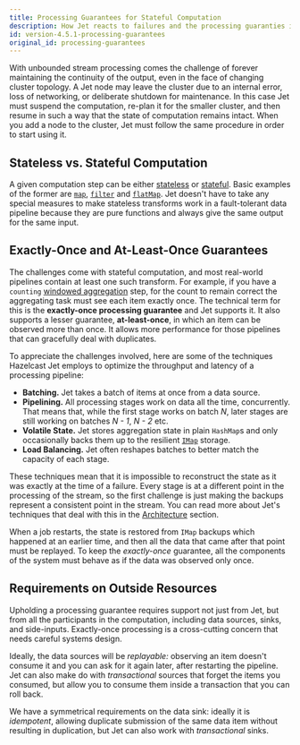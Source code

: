 ```yaml
---
title: Processing Guarantees for Stateful Computation
description: How Jet reacts to failures and the processing guaranties it can offer.
id: version-4.5.1-processing-guarantees
original_id: processing-guarantees
---
```


With unbounded stream processing comes the challenge of forever
maintaining the continuity of the output, even in the face of changing
cluster topology. A Jet node may leave the cluster due to an internal
error, loss of networking, or deliberate shutdown for maintenance. In
this case Jet must suspend the computation, re-plan it for the smaller
cluster, and then resume in such a way that the state of computation
remains intact. When you add a node to the cluster, Jet must follow the
same procedure in order to start using it.

## Stateless vs. Stateful Computation

A given computation step can be either
[stateless](../api/stateless-transforms.md) or
[stateful](../api/stateful-transforms.md). Basic
examples of the former are
[`map`](../api/stateless-transforms.md#map),
[`filter`](../api/stateless-transforms.md#filter) and
[`flatMap`](../api/stateless-transforms.md#flatmap). Jet doesn't have to
take any special measures to make stateless transforms work in a
fault-tolerant data pipeline because they are pure functions and always
give the same output for the same input.

## Exactly-Once and At-Least-Once Guarantees

The challenges come with stateful computation, and most real-world
pipelines contain at least one such transform. For example, if you have
a `counting` [windowed aggregation](../tutorials/windowing.md) step, for
the count to remain correct the aggregating task must see each item
exactly once. The technical term for this is the **exactly-once
processing guarantee** and Jet supports it. It also supports a lesser
guarantee, **at-least-once**, in which an item can be observed more than
once. It allows more performance for those pipelines that can gracefully
deal with duplicates.

To appreciate the challenges involved, here are some of the techniques
Hazelcast Jet employs to optimize the throughput and latency of a
processing pipeline:

- **Batching.** Jet takes a batch of items at once from a data source.
- **Pipelining.** All processing stages work on data all the time,
  concurrently. That means that, while the first stage works on batch
  *N*, later stages are still working on batches *N - 1*, *N - 2* etc.
- **Volatile State.** Jet stores aggregation state in plain `HashMap`s
  and only occasionally backs them up to the resilient
  [`IMap`](/javadoc/4.5.1/com/hazelcast/map/IMap.html)
  storage.
- **Load Balancing.** Jet often reshapes batches to better match the
  capacity of each stage.

These techniques mean that it is impossible to reconstruct the state as
it was exactly at the time of a failure. Every stage is at a different
point in the processing of the stream, so the first challenge is just
making the backups represent a consistent point in the stream. You can
read more about Jet's techniques that deal with this in the
[Architecture](/docs/architecture/fault-tolerance) section.

When a job restarts, the state is restored from `IMap` backups which
happened at an earlier time, and then all the data that came after that
point must be replayed. To keep the *exactly-once* guarantee, all the
components of the system must behave as if the data was observed only
once.

## Requirements on Outside Resources

Upholding a processing guarantee requires support not just from Jet, but
from all the participants in the computation, including data sources,
sinks, and side-inputs. Exactly-once processing is a cross-cutting
concern that needs careful systems design.

Ideally, the data sources will be *replayable:* observing an item
doesn't consume it and you can ask for it again later, after restarting
the pipeline. Jet can also make do with *transactional* sources that
forget the items you consumed, but allow you to consume them inside a
transaction that you can roll back.

We have a symmetrical requirements on the data sink: ideally it is
*idempotent*, allowing duplicate submission of the same data item
without resulting in duplication, but Jet can also work with
*transactional* sinks.
